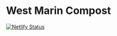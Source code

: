 # West Marin Compost

[![Netlify Status](https://api.netlify.com/api/v1/badges/8080699e-e34e-4c2d-a59f-624d18082f8b/deploy-status)](https://app.netlify.com/sites/westmarincompost/deploys)
